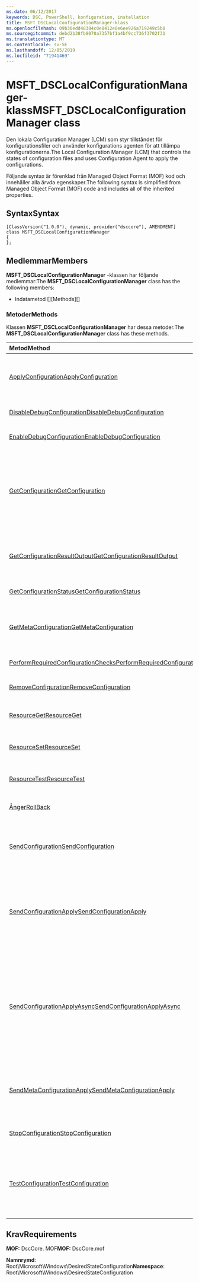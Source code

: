 ```yaml
---
ms.date: 06/12/2017
keywords: DSC, PowerShell, konfiguration, installation
title: MSFT_DSCLocalConfigurationManager-klass
ms.openlocfilehash: 09b30edd48384c0e8412e0e6ee926a719249c5b8
ms.sourcegitcommit: debd2b38fb8070a7357bf1a4bf9cc736f3702f31
ms.translationtype: MT
ms.contentlocale: sv-SE
ms.lasthandoff: 12/05/2019
ms.locfileid: "71941469"
---
```

# <a name="msft_dsclocalconfigurationmanager-class"></a><span data-ttu-id="d2fe5-103">MSFT_DSCLocalConfigurationManager-klass</span><span class="sxs-lookup"><span data-stu-id="d2fe5-103">MSFT_DSCLocalConfigurationManager class</span></span>

<span data-ttu-id="d2fe5-104">Den lokala Configuration Manager (LCM) som styr tillståndet för konfigurationsfiler och använder konfigurations agenten för att tillämpa konfigurationerna.</span><span class="sxs-lookup"><span data-stu-id="d2fe5-104">The Local Configuration Manager (LCM) that controls the states of configuration files and uses Configuration Agent to apply the configurations.</span></span>

<span data-ttu-id="d2fe5-105">Följande syntax är förenklad från Managed Object Format (MOF) kod och innehåller alla ärvda egenskaper.</span><span class="sxs-lookup"><span data-stu-id="d2fe5-105">The following syntax is simplified from Managed Object Format (MOF) code and includes all of the inherited properties.</span></span>

## <a name="syntax"></a><span data-ttu-id="d2fe5-106">Syntax</span><span class="sxs-lookup"><span data-stu-id="d2fe5-106">Syntax</span></span>

```
[ClassVersion("1.0.0"), dynamic, provider("dsccore"), AMENDMENT]
class MSFT_DSCLocalConfigurationManager
{
};
```

## <a name="members"></a><span data-ttu-id="d2fe5-107">Medlemmar</span><span class="sxs-lookup"><span data-stu-id="d2fe5-107">Members</span></span>

<span data-ttu-id="d2fe5-108">**MSFT_DSCLocalConfigurationManager** -klassen har följande medlemmar:</span><span class="sxs-lookup"><span data-stu-id="d2fe5-108">The **MSFT_DSCLocalConfigurationManager** class has the following members:</span></span>

- <span data-ttu-id="d2fe5-109">Indatametod []</span><span class="sxs-lookup"><span data-stu-id="d2fe5-109">[Methods][]</span></span>

### <a name="methods"></a><span data-ttu-id="d2fe5-110">Metoder</span><span class="sxs-lookup"><span data-stu-id="d2fe5-110">Methods</span></span>

<span data-ttu-id="d2fe5-111">Klassen **MSFT_DSCLocalConfigurationManager** har dessa metoder.</span><span class="sxs-lookup"><span data-stu-id="d2fe5-111">The **MSFT_DSCLocalConfigurationManager** class has these methods.</span></span>

|<span data-ttu-id="d2fe5-112">Metod</span><span class="sxs-lookup"><span data-stu-id="d2fe5-112">Method</span></span> |<span data-ttu-id="d2fe5-113">Beskrivning</span><span class="sxs-lookup"><span data-stu-id="d2fe5-113">Description</span></span> |
|:--- |:---|
| [<span data-ttu-id="d2fe5-114">ApplyConfiguration</span><span class="sxs-lookup"><span data-stu-id="d2fe5-114">ApplyConfiguration</span></span>](msft-dsclocalconfigurationmanager-applyconfiguration.md)| <span data-ttu-id="d2fe5-115">Använder konfigurations agenten för att tillämpa den konfiguration som väntar.</span><span class="sxs-lookup"><span data-stu-id="d2fe5-115">Uses the Configuration Agent to apply the configuration that is pending.</span></span>|
| [<span data-ttu-id="d2fe5-116">DisableDebugConfiguration</span><span class="sxs-lookup"><span data-stu-id="d2fe5-116">DisableDebugConfiguration</span></span>](msft-dsclocalconfigurationmanager-disabledebugconfiguration.md)| <span data-ttu-id="d2fe5-117">Inaktiverar fel sökning av DSC-resurs.</span><span class="sxs-lookup"><span data-stu-id="d2fe5-117">Disables DSC resource debugging.</span></span>|
| [<span data-ttu-id="d2fe5-118">EnableDebugConfiguration</span><span class="sxs-lookup"><span data-stu-id="d2fe5-118">EnableDebugConfiguration</span></span>](msft-dsclocalconfigurationmanager-enabledebugconfiguration.md)| <span data-ttu-id="d2fe5-119">Aktiverar fel sökning av DSC-resurs.</span><span class="sxs-lookup"><span data-stu-id="d2fe5-119">Enables DSC resource debugging.</span></span>|
| [<span data-ttu-id="d2fe5-120">GetConfiguration</span><span class="sxs-lookup"><span data-stu-id="d2fe5-120">GetConfiguration</span></span>](msft-dsclocalconfigurationmanager-getconfiguration.md)| <span data-ttu-id="d2fe5-121">Skickar konfigurations dokumentet till den hanterade noden och använder **Get** -metoden för konfigurations agenten för att tillämpa konfigurationen.</span><span class="sxs-lookup"><span data-stu-id="d2fe5-121">Sends the configuration document to the managed node and uses the **Get** method of the Configuration Agent to apply the configuration.</span></span>|
| [<span data-ttu-id="d2fe5-122">GetConfigurationResultOutput</span><span class="sxs-lookup"><span data-stu-id="d2fe5-122">GetConfigurationResultOutput</span></span>](msft-dsclocalconfigurationmanager-getconfigurationresultoutput.md)| <span data-ttu-id="d2fe5-123">Hämtar konfigurations agentens utdata som är relaterade till ett speciellt jobb.</span><span class="sxs-lookup"><span data-stu-id="d2fe5-123">Gets the Configuration Agent output relating to a specific job.</span></span>|
| [<span data-ttu-id="d2fe5-124">GetConfigurationStatus</span><span class="sxs-lookup"><span data-stu-id="d2fe5-124">GetConfigurationStatus</span></span>](msft-dsclocalconfigurationmanager-getconfigurationstatus.md)| <span data-ttu-id="d2fe5-125">Hämta konfigurations status historik.</span><span class="sxs-lookup"><span data-stu-id="d2fe5-125">Get the configuration status history.</span></span>|
| [<span data-ttu-id="d2fe5-126">GetMetaConfiguration</span><span class="sxs-lookup"><span data-stu-id="d2fe5-126">GetMetaConfiguration</span></span>](msft-dsclocalconfigurationmanager-getmetaconfiguration.md)| <span data-ttu-id="d2fe5-127">Hämtar de LCM-inställningar som används för att kontrol lera konfigurations agenten.</span><span class="sxs-lookup"><span data-stu-id="d2fe5-127">Gets the LCM settings that are used to control Configuration Agent.</span></span>|
| [<span data-ttu-id="d2fe5-128">PerformRequiredConfigurationChecks</span><span class="sxs-lookup"><span data-stu-id="d2fe5-128">PerformRequiredConfigurationChecks</span></span>](msft-dsclocalconfigurationmanager-performrequiredconfigurationchecks.md)| <span data-ttu-id="d2fe5-129">Startar konsekvens kontrollen.</span><span class="sxs-lookup"><span data-stu-id="d2fe5-129">Starts the consistency check.</span></span>|
| [<span data-ttu-id="d2fe5-130">RemoveConfiguration</span><span class="sxs-lookup"><span data-stu-id="d2fe5-130">RemoveConfiguration</span></span>](msft-dsclocalconfigurationmanager-removeconfiguration.md)| <span data-ttu-id="d2fe5-131">Tar bort konfigurationsfilerna.</span><span class="sxs-lookup"><span data-stu-id="d2fe5-131">Removes the configuration files.</span></span>|
| [<span data-ttu-id="d2fe5-132">ResourceGet</span><span class="sxs-lookup"><span data-stu-id="d2fe5-132">ResourceGet</span></span>](msft-dsclocalconfigurationmanager-resourceget.md)| <span data-ttu-id="d2fe5-133">Anropar direkt **Get** -metoden för en DSC-resurs.</span><span class="sxs-lookup"><span data-stu-id="d2fe5-133">Directly calls the **Get** method of a DSC resource.</span></span>|
| [<span data-ttu-id="d2fe5-134">ResourceSet</span><span class="sxs-lookup"><span data-stu-id="d2fe5-134">ResourceSet</span></span>](msft-dsclocalconfigurationmanager-resourceset.md)| <span data-ttu-id="d2fe5-135">Anropar **set** -metoden för en DSC-resurs direkt.</span><span class="sxs-lookup"><span data-stu-id="d2fe5-135">Directly calls the **Set** method of a DSC resource.</span></span>|
| [<span data-ttu-id="d2fe5-136">ResourceTest</span><span class="sxs-lookup"><span data-stu-id="d2fe5-136">ResourceTest</span></span>](msft-dsclocalconfigurationmanager-resourcetest.md)| <span data-ttu-id="d2fe5-137">Anropar direkt **test** metoden för en DSC-resurs.</span><span class="sxs-lookup"><span data-stu-id="d2fe5-137">Directly calls the **Test** method of a DSC resource.</span></span>|
| [<span data-ttu-id="d2fe5-138">Ånger</span><span class="sxs-lookup"><span data-stu-id="d2fe5-138">RollBack</span></span>](msft-dsclocalconfigurationmanager-rollback.md)| <span data-ttu-id="d2fe5-139">Återställer till en tidigare konfiguration.</span><span class="sxs-lookup"><span data-stu-id="d2fe5-139">Rolls back to a previous configuration.</span></span>|
| [<span data-ttu-id="d2fe5-140">SendConfiguration</span><span class="sxs-lookup"><span data-stu-id="d2fe5-140">SendConfiguration</span></span>](msft-dsclocalconfigurationmanager-sendconfiguration.md)| <span data-ttu-id="d2fe5-141">Skickar konfigurations dokumentet till den hanterade noden och sparar det som en väntande ändring.</span><span class="sxs-lookup"><span data-stu-id="d2fe5-141">Sends the configuration document to the managed node and saves it as a pending change.</span></span>|
| [<span data-ttu-id="d2fe5-142">SendConfigurationApply</span><span class="sxs-lookup"><span data-stu-id="d2fe5-142">SendConfigurationApply</span></span>](msft-dsclocalconfigurationmanager-sendconfigurationapply.md)| <span data-ttu-id="d2fe5-143">Skickar konfigurations dokumentet till den hanterade noden och använder konfigurations agenten för att tillämpa konfigurationen.</span><span class="sxs-lookup"><span data-stu-id="d2fe5-143">Sends the configuration document to the managed node and uses the Configuration Agent to apply the configuration.</span></span>|
| [<span data-ttu-id="d2fe5-144">SendConfigurationApplyAsync</span><span class="sxs-lookup"><span data-stu-id="d2fe5-144">SendConfigurationApplyAsync</span></span>](msft-dsclocalconfigurationmanager-sendconfigurationapplyasync.md)| <span data-ttu-id="d2fe5-145">Skicka konfigurations dokumentet till den hanterade noden och börja använda konfigurations agenten för att tillämpa konfigurationen.</span><span class="sxs-lookup"><span data-stu-id="d2fe5-145">Send the configuration document to the managed node and start using the Configuration Agent to apply the configuration.</span></span> <span data-ttu-id="d2fe5-146">Använd GetConfigurationResultOutput för att hämta resultatet av utdata.</span><span class="sxs-lookup"><span data-stu-id="d2fe5-146">Use GetConfigurationResultOutput to retrieve result output.</span></span>|
| [<span data-ttu-id="d2fe5-147">SendMetaConfigurationApply</span><span class="sxs-lookup"><span data-stu-id="d2fe5-147">SendMetaConfigurationApply</span></span>](msft-dsclocalconfigurationmanager-sendmetaconfigurationapply.md)| <span data-ttu-id="d2fe5-148">Anger de LCM-inställningar som används för att kontrol lera konfigurations agenten.</span><span class="sxs-lookup"><span data-stu-id="d2fe5-148">Sets the LCM settings that are used to control the Configuration Agent.</span></span>|
| [<span data-ttu-id="d2fe5-149">StopConfiguration</span><span class="sxs-lookup"><span data-stu-id="d2fe5-149">StopConfiguration</span></span>](msft-dsclocalconfigurationmanager-stopconfiguration.md)| <span data-ttu-id="d2fe5-150">Stoppar den konfiguration som pågår.</span><span class="sxs-lookup"><span data-stu-id="d2fe5-150">Stops the configuration that is in progress.</span></span>|
| [<span data-ttu-id="d2fe5-151">TestConfiguration</span><span class="sxs-lookup"><span data-stu-id="d2fe5-151">TestConfiguration</span></span>](msft-dsclocalconfigurationmanager-testconfiguration.md)| <span data-ttu-id="d2fe5-152">Skickar konfigurations dokumentet till den hanterade noden och verifierar den aktuella konfigurationen mot dokumentet.</span><span class="sxs-lookup"><span data-stu-id="d2fe5-152">Sends the configuration document to the managed node and verifies the current configuration against the document.</span></span>|

## <a name="requirements"></a><span data-ttu-id="d2fe5-153">Krav</span><span class="sxs-lookup"><span data-stu-id="d2fe5-153">Requirements</span></span>

<span data-ttu-id="d2fe5-154">**MOF:** DscCore. MOF</span><span class="sxs-lookup"><span data-stu-id="d2fe5-154">**MOF:** DscCore.mof</span></span>

<span data-ttu-id="d2fe5-155">**Namnrymd**: Root\Microsoft\Windows\DesiredStateConfiguration</span><span class="sxs-lookup"><span data-stu-id="d2fe5-155">**Namespace**: Root\Microsoft\Windows\DesiredStateConfiguration</span></span>
